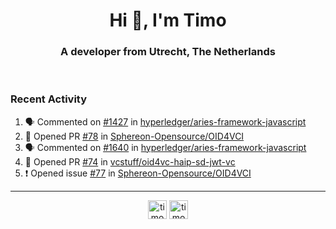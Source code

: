 <h1 align="center">Hi 👋, I'm Timo</h1>
<h3 align="center">A developer from Utrecht, The Netherlands</h3>
<br/>
<!-- https://github.com/rahuldkjain/github-profile-readme-generator --!>

<!--  <p align="left"><img src="https://github-readme-stats.vercel.app/api?username=timoglastra&show_icons=true&count_private=true&" alt="timoglastra" /></p> --!>

<!--
Github language stats
<p align="left"><img src="https://github-readme-stats.vercel.app/api/top-langs/?username=timoglastra&layout=compact" alt="timoglastra" /><p>
-->

<!-- Codestats language stats -->
<!-- <p align="left"><img src="https://codestats-readme.vercel.app/api/top-langs/?username=timoglastra&layout=compact&language_count=12" alt="timoglastra" /><p>    --!>
  
<h3>Recent Activity</h3>

<!--START_SECTION:activity-->
1. 🗣 Commented on [#1427](https://github.com/hyperledger/aries-framework-javascript/pull/1427#issuecomment-1815713501) in [hyperledger/aries-framework-javascript](https://github.com/hyperledger/aries-framework-javascript)
2. 💪 Opened PR [#78](https://github.com/Sphereon-Opensource/OID4VCI/pull/78) in [Sphereon-Opensource/OID4VCI](https://github.com/Sphereon-Opensource/OID4VCI)
3. 🗣 Commented on [#1640](https://github.com/hyperledger/aries-framework-javascript/issues/1640#issuecomment-1814100836) in [hyperledger/aries-framework-javascript](https://github.com/hyperledger/aries-framework-javascript)
4. 💪 Opened PR [#74](https://github.com/vcstuff/oid4vc-haip-sd-jwt-vc/pull/74) in [vcstuff/oid4vc-haip-sd-jwt-vc](https://github.com/vcstuff/oid4vc-haip-sd-jwt-vc)
5. ❗ Opened issue [#77](https://github.com/Sphereon-Opensource/OID4VCI/issues/77) in [Sphereon-Opensource/OID4VCI](https://github.com/Sphereon-Opensource/OID4VCI)
<!--END_SECTION:activity-->

---

<p align="center">
<a href="https://twitter.com/timoglastra" target="blank"><img align="center" src="https://cdn.jsdelivr.net/npm/simple-icons@3.0.1/icons/twitter.svg" alt="timoglastra" height="30" width="30" /></a>
<a href="https://linkedin.com/in/timoglastra" target="blank"><img align="center" src="https://cdn.jsdelivr.net/npm/simple-icons@3.0.1/icons/linkedin.svg" alt="timoglastra" height="30" width="30" /></a>
</p>



